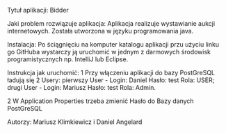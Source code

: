 Tytuł aplikacji: 
Bidder

Jaki problem rozwiązuje aplikacja: 
Aplikacja realizuje wystawianie aukcji internetowych. Została utworzona w języku programowania java.

Instalacja:
Po ściągnięciu na komputer katalogu aplikacji przu użyciu linku go GitHuba
wystarczy ją uruchomić w jednym z darmowych środowisk programistycznych np. IntelliJ lub Eclipse.

Instrukcja jak uruchomić:
1 Przy włączeniu aplikacji do bazy PostGreSQL ładują się 2 Usery: 
pierwszy User 	- Login: Daniel Hasło: test Rola: USER; 
drugi User 	- Login: Mariusz Hasło: test Rola: Admin. 

2 W Application Properties trzeba zmienić Hasło do Bazy danych PostGreSQL

Autorzy:
Mariusz Klimkiewicz i Daniel Angelard